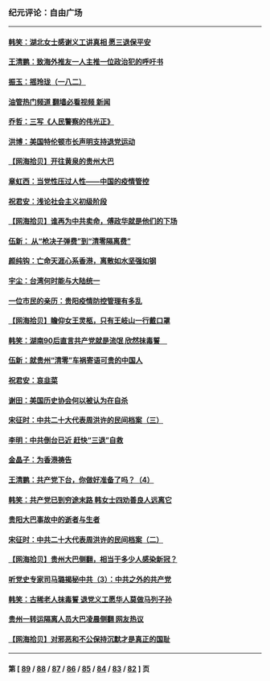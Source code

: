 ### 纪元评论：自由广场
---
#### [韩笑：湖北女士感谢义工讲真相 愿三退保平安](../../pages/nsc993/n13832835.md?09270330) 
#### [王清鹏：致海外推友一人主推一位政治犯的呼吁书](../../pages/nsc993/n13832875.md?09270330) 
#### [振玉：摇玲珑（一八二）](../../pages/nsc993/n13832831.md?09270330) 
#### [油管热门频道 翻墙必看视频 新闻](ok?09270330)
#### [乔哲：三写《人民警察的伟光正》](../../pages/nsc993/n13832814.md?09270330) 
#### [洪博：美国特伦顿市长声明支持退党运动](../../pages/nsc993/n13832756.md?09270330) 
#### [【网海拾贝】开往黄泉的贵州大巴](../../pages/nsc993/n13832773.md?09270330) 
#### [章虹西：当党性压过人性——中国的疫情管控](../../pages/nsc993/n13832646.md?09270330) 
#### [祝君安：浅论社会主义初级阶段](../../pages/nsc993/n13832635.md?09270330) 
#### [【网海拾贝】谁再为中共卖命，傅政华就是他们的下场](../../pages/nsc993/n13832159.md?09270330) 
#### [伍新： 从“枪决子弹费”到“清零隔离费”](../../pages/nsc993/n13832340.md?09270330) 
#### [颜纯钩：亡命天涯心系香港，离散如水坚强如钢](../../pages/nsc993/n13831835.md?09270330) 
#### [宇尘：台湾何时能与大陆统一](../../pages/nsc993/n13831781.md?09270330) 
#### [一位市民的亲历：贵阳疫情防控管理有多乱](../../pages/nsc993/n13831721.md?09270330) 
#### [【网海拾贝】瞻仰女王灵柩，只有王岐山一行戴口罩](../../pages/nsc993/n13831089.md?09270330) 
#### [韩笑：湖南90后直言共产党就是流氓 欣然抹毒誓　](../../pages/nsc993/n13831066.md?09270330) 
#### [伍新：就贵州“清零”车祸寄语可贵的中国人](../../pages/nsc993/n13831052.md?09270330) 
#### [祝君安：哀韭菜](../../pages/nsc993/n13831046.md?09270330) 
#### [谢田：美国历史协会何以被认为在自杀](../../pages/nsc993/n13830975.md?09270330) 
#### [宋征时：中共二十大代表周洪许的民间档案（三）](../../pages/nsc993/n13830725.md?09270330) 
#### [李明：中共倒台已近 赶快“三退”自救](../../pages/nsc993/n13830258.md?09270330) 
#### [金晶子：为香港祷告](../../pages/nsc993/n13830233.md?09270330) 
#### [王清鹏：共产党下台，你做好准备了吗？（4）](../../pages/nsc993/n13830155.md?09270330) 
#### [韩笑：共产党已到穷途末路 韩女士四劝善良人远离它](../../pages/nsc993/n13829505.md?09270330) 
#### [贵阳大巴事故中的逝者与生者](../../pages/nsc993/n13829479.md?09270330) 
#### [宋征时：中共二十大代表周洪许的民间档案（二）](../../pages/nsc993/n13829077.md?09270330) 
#### [【网海拾贝】贵州大巴侧翻，相当于多少人感染新冠？](../../pages/nsc993/n13828801.md?09270330) 
#### [听党史专家司马璐揭秘中共（3）：中共之外的共产党](../../pages/nsc993/n13828746.md?09270330) 
#### [韩笑：古稀老人抹毒誓 退党义工愿华人莫做马列子孙](../../pages/nsc993/n13828728.md?09270330) 
#### [贵州一转运隔离人员大巴凌晨侧翻 网友热议](../../pages/nsc993/n13828147.md?09270330) 
#### [【网海拾贝】对邪恶和不公保持沉默才是真正的国耻](../../pages/nsc993/n13828124.md?09270330) 

---
#### 第 [ [89](./89.md?09270330) / [88](./88.md?09270330) / [87](./87.md?09270330) / [86](./86.md?09270330) / [85](./85.md?09270330) / [84](./84.md?09270330) / [83](./83.md?09270330) / [82](./82.md?09270330) ] 页
